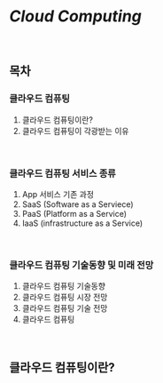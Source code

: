 # *Cloud Computing*  

<br>

## 목차
### 클라우드 컴퓨팅
1. 클라우드 컴퓨팅이란?
2. 클라우드 컴퓨팅이 각광받는 이유  

<br>

### 클라우드 컴퓨팅 서비스 종류
1. App 서비스 기존 과정
2. SaaS (Software as a Serviece)
3. PaaS (Platform as a Service)
4. IaaS (infrastructure as a Service)  

<br>

### 클라우드 컴퓨팅 기술동향 및 미래 전망
1. 클라우드 컴퓨팅 기술동향
2. 클라우드 컴퓨팅 시장 전망
3. 클라우드 컴퓨팅 기술 전망
4. 클라우드 컴퓨팅  

<br>  

## 클라우드 컴퓨팅이란?

